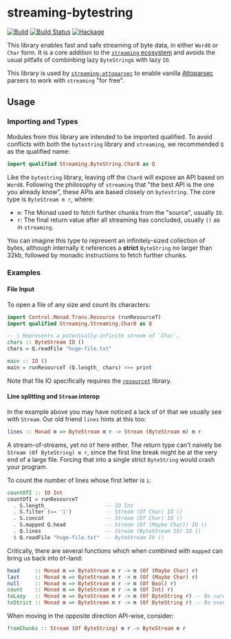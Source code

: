 # streaming-bytestring

[![Build](https://github.com/haskell-streaming/streaming-bytestring/workflows/Tests/badge.svg)](https://github.com/haskell-streaming/streaming-bytestring/actions)
[![Build Status](https://travis-ci.org/haskell-streaming/streaming-bytestring.svg?branch=master)](https://travis-ci.org/haskell-streaming/streaming-bytestring)
[![Hackage](https://img.shields.io/hackage/v/streaming-bytestring.svg)](https://hackage.haskell.org/package/streaming-bytestring)

This library enables fast and safe streaming of byte data, in either `Word8` or
`Char` form. It is a core addition to the [`streaming`
ecosystem](https://github.com/haskell-streaming/) and avoids the usual pitfalls
of combinbing lazy `ByteString`s with lazy `IO`.

This library is used by
[`streaming-attoparsec`](http://hackage.haskell.org/package/streaming-attoparsec)
to enable vanilla [Attoparsec](http://hackage.haskell.org/package/attoparsec)
parsers to work with `streaming` "for free".

## Usage

### Importing and Types

Modules from this library are intended to be imported qualified. To avoid
conflicts with both the `bytestring` library and `streaming`, we recommended `Q`
as the qualified name:

```haskell
import qualified Streaming.ByteString.Char8 as Q
```

Like the `bytestring` library, leaving off the `Char8` will expose an API based
on `Word8`. Following the philosophy of `streaming` that "the best API is the
one you already know", these APIs are based closely on `bytestring`. The core
type is `ByteStream m r`, where:

- `m`: The Monad used to fetch further chunks from the "source", usually `IO`.
- `r`: The final return value after all streaming has concluded, usually `()` as in `streaming`.

You can imagine this type to represent an infinitely-sized collection of bytes,
although internally it references a **strict** `ByteString` no larger than 32kb,
followed by monadic instructions to fetch further chunks.

### Examples

#### File Input

To open a file of any size and count its characters:

```haskell
import Control.Monad.Trans.Resource (runResourceT)
import qualified Streaming.Streaming.Char8 as Q

-- | Represents a potentially-infinite stream of `Char`.
chars :: ByteStream IO ()
chars = Q.readFile "huge-file.txt"

main :: IO ()
main = runResourceT (Q.length_ chars) >>= print
```

Note that file IO specifically requires the
[`resourcet`](http://hackage.haskell.org/package/resourcet) library.

#### Line splitting and `Stream` interop

In the example above you may have noticed a lack of `Of` that we usually see
with `Stream`. Our old friend `lines` hints at this too:

```haskell
lines :: Monad m => ByteStream m r -> Stream (ByteStream m) m r
```

A stream-of-streams, yet no `Of` here either. The return type can't naively be
`Stream (Of ByteString) m r`, since the first line break might be at the very
end of a large file. Forcing that into a single strict `ByteString` would crash
your program.

To count the number of lines whose first letter is `i`:

```haskell
countOfI :: IO Int
countOfI = runResourceT
  . S.length_                   -- IO Int
  . S.filter (== 'i')           -- Stream (Of Char) IO ()
  . S.concat                    -- Stream (Of Char) IO ()
  . S.mapped Q.head             -- Stream (Of (Maybe Char)) IO ()
  . Q.lines                     -- Stream (ByteStream IO) IO ()
  $ Q.readFile "huge-file.txt"  -- ByteStream IO ()
```

Critically, there are several functions which when combined with `mapped` can
bring us back into `Of`-land:

```haskell
head     :: Monad m => ByteStream m r -> m (Of (Maybe Char) r)
last     :: Monad m => ByteStream m r -> m (Of (Maybe Char) r)
null     :: Monad m => ByteStream m r -> m (Of Bool) r)
count    :: Monad m => ByteStream m r -> m (Of Int) r)
toLazy   :: Monad m => ByteStream m r -> m (Of ByteString r) -- Be careful with this.
toStrict :: Monad m => ByteStream m r -> m (Of ByteString r) -- Be even *more* careful with this.
```

When moving in the opposite direction API-wise, consider:

```haskell
fromChunks :: Stream (Of ByteString) m r -> ByteStream m r
```
